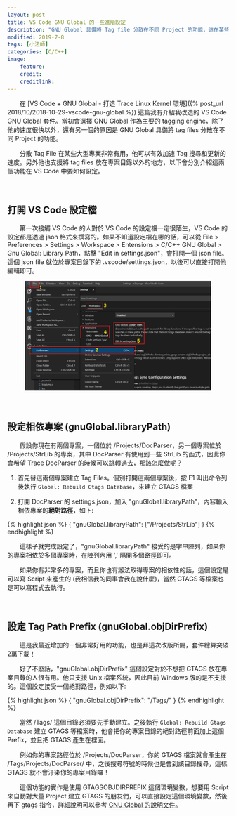 ```yaml
---
layout: post
title: VS Code GNU Global 的一些進階設定
description: "GNU Global 具備將 Tag file 分散在不同 Project 的功能，這在某些大型專案非常有用，因為他可以有效加速 Tag 搜尋和更新的速度。這篇會介紹 gnuGlobal.libraryPath 及 gnuGlobal.objDirPrefix 這兩個好用的設定要怎麼用"
modified: 2019-7-8
tags: [小法師]
categories: [C/C++]
image:
    feature: 
    credit: 
    creditlink: 
---
```


　　在 [VS Code + GNU Global - 打造 Trace Linux Kernel 環境]({% post_url 2018/10/2018-10-29-vscode-gnu-global %}) 這篇我有介紹我改造的 VS Code GNU Global 套件。當初會選擇 GNU Global 作為主要的 tagging engine，除了他的速度很快以外，還有另一個的原因是 GNU Global 具備將 tag files 分散在不同 Project 的功能。

　　分散 Tag File 在某些大型專案非常有用，他可以有效加速 Tag 搜尋和更新的速度。另外他也支援將 tag files 放在專案目錄以外的地方，以下會分別介紹這兩個功能在 VS Code 中要如何設定。

<!--more-->　

## 打開 VS Code 設定檔

　　第一次接觸 VS Code 的人對於 VS Code 的設定檔一定很陌生，VS Code 的設定都是透過 json 格式來撰寫的。如果不知道設定檔在哪的話，可以從 File > Preferences > Settings > Workspace > Entensions > C/C++ GNU Global > Gnu Global: Library Path，點擊 "Edit in settings.json"，會打開一個 json file。這個 json file 就位於專案目錄下的 .vscode/settings.json，以後可以直接打開他編輯即可。

<figure class="center">
<img src="/images/2019/07/vscode-gnu-global-setting.png" alt="">
</figure>

　

## 設定相依專案 (gnuGlobal.libraryPath)

　　假設你現在有兩個專案，一個位於 /Projects/DocParser，另一個專案位於 /Projects/StrLib 的專案，其中 DocParser 有使用到一些 StrLib 的函式，因此你會希望 Trace DocParser 的時候可以跳轉過去，那該怎麼做呢？

1. 首先替這兩個專案建立 Tag Files。個別打開這兩個專案後，按 F1 叫出命令列後執行 `Global: Rebuild Gtags Database`，來建立 GTAGS 檔案

2. 打開 DocParser 的 settings.json，加入 "gnuGlobal.libraryPath"，內容輸入相依專案的**絕對路徑**，如下:

{% highlight json %}
{
    "gnuGlobal.libraryPath": ["/Projects/StrLib"]
}
{% endhighlight %}

　　這樣子就完成設定了，"gnuGlobal.libraryPath" 接受的是字串陣列，如果你的專案相依於多個專案時，在陣列內用 ',' 隔開多個路徑即可。

　　如果你有非常多的專案，而且你也有辦法取得專案的相依性的話，這個設定是可以寫 Script 來產生的 (我相信我的同事會我在說什麼)，當然 GTAGS 等檔案也是可以寫程式去執行。

　

## 設定 Tag Path Prefix (gnuGlobal.objDirPrefix)

　　這是我最近增加的一個非常好用的功能，也是拜這次改版所賜，套件總算突破2萬下載！

　　好了不廢話，"gnuGlobal.objDirPrefix" 這個設定對於不想把 GTAGS 放在專案目錄的人很有用。他只支援 Unix 檔案系統，因此目前 Windows 版的是不支援的。這個設定接受一個絕對路徑，例如以下:

{% highlight json %}
{
    "gnuGlobal.objDirPrefix": "/Tags/"
}
{% endhighlight %}

　　當然 /Tags/ 這個目錄必須要先手動建立。之後執行 `Global: Rebuild Gtags Database` 建立 GTAGS 等檔案時，他會把你的專案目錄的絕對路徑前面加上這個 Prefix，並且把 GTAGS 產生在裡面。

　　例如你的專案路徑位於 /Projects/DocParser，你的 GTAGS 檔案就會產生在 /Tags/Projects/DocParser/ 中，之後搜尋符號的時候也是會到該目錄搜尋，這樣 GTAGS 就不會汙染你的專案目錄囉！

　　這個功能的實作是使用 GTAGSOBJDIRPREFIX 這個環境變數，想要用 Script 來自動對大量 Project 建立 GTAGS 的朋友們，可以直接設定這個環境變數，然後再下 gtags 指令，詳細說明可以參考 [GNU Global 的說明文件](https://www.gnu.org/software/global/globaldoc_toc.html)。
